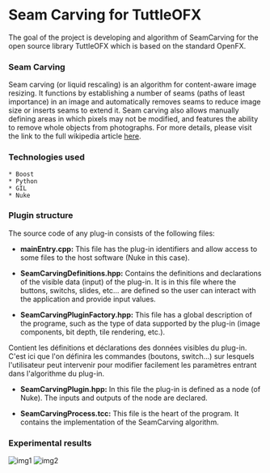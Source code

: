 # Seam Carving for TuttleOFX

The goal of the project is developing and algorithm of SeamCarving for the open source library TuttleOFX which is based on the standard OpenFX.

### Seam Carving

Seam carving (or liquid rescaling) is an algorithm for content-aware image resizing. It functions by establishing a number of seams (paths of least importance) in an image and automatically removes seams to reduce image size or inserts seams to extend it. Seam carving also allows manually defining areas in which pixels may not be modified, and features the ability to remove whole objects from photographs. For more details, please visit the link to the full wikipedia article [here](https://en.wikipedia.org/wiki/Seam_carving).

### Technologies used

	* Boost
	* Python
	* GIL
	* Nuke

### Plugin structure

The source code of any plug-in consists of the following files:

* **mainEntry.cpp:** This file has the plug-in identifiers and allow access to some files to the host software (Nuke in this case).

* **SeamCarvingDefinitions.hpp:** Contains the definitions and declarations of the visible data (input) of the plug-in. It is in this file where the buttons, switchs, slides, etc... are defined so the user can interact with the application and provide input values.

* **SeamCarvingPluginFactory.hpp:** This file has a global description of the programe, such as the type of data supported by the plug-in (image components, bit depth, tile rendering, etc.).

Contient les définitions et déclarations des données visibles du plug-in. C'est ici que l'on définira
les commandes (boutons, switch...) sur lesquels l'utilisateur peut intervenir pour modifier
facilement les paramètres entrant dans l'algorithme du plug-in.

* **SeamCarvingPlugin.hpp:** In this file the plug-in is defined as a node (of Nuke). The inputs and outputs of the node are declared.

* **SeamCarvingProcess.tcc:** This file is the heart of the program. It contains the implementation of the SeamCarving algorithm.

### Experimental results

![img1](https://s19.postimg.org/eo6xx0woj/seam_carving_results_1.png)
![img2](https://s19.postimg.org/ezoe9sd4j/seam_carving_results_2.png)